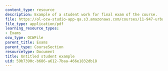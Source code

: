 ```yaml
---
content_type: resource
description: Example of a student work for final exam of the course.
file: https://ol-ocw-studio-app-qa.s3.amazonaws.com/courses/11-947-urbanization-and-development-spring-2009/59b7390cb686a6127baa466e1832db18_MIT11_947s09_sw01.pdf
file_type: application/pdf
learning_resource_types:
- Exams
ocw_type: OCWFile
parent_title: Exams
parent_type: CourseSection
resourcetype: Document
title: Untitled student example
uid: 59b7390c-b686-a612-7baa-466e1832db18
---
```

